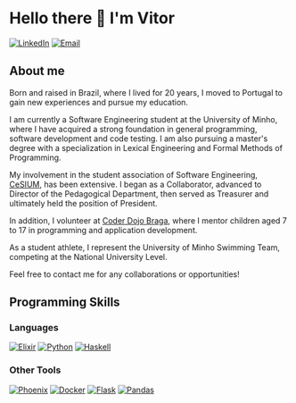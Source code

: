 # Hello there 👋 I'm Vitor

[![LinkedIn](https://img.shields.io/badge/-Vitor%20Lelis-0E76A8?style=for-the-badge&logo=linkedin)](https://www.linkedin.com/in/vitor-lelis-71361420a/)
[![Email](https://img.shields.io/badge/-VITOR%20LELIS-EA4335?style=for-the-badge&logo=gmail&logoColor=white)](mailto:vitorll909@gmail.com)

  ## About me
 Born and raised in Brazil, where I lived for 20 years, I moved to Portugal to gain new experiences and pursue my education.

I am currently a Software Engineering student at the University of Minho, where I have acquired a strong foundation in general programming, software development and code testing. I am also pursuing a master's degree with a specialization in Lexical Engineering and Formal Methods of Programming.

My involvement in the student association of Software Engineering, [CeSIUM](https://github.com/cesium), has been extensive. I began as a Collaborator, advanced to Director of the Pedagogical Department, then served as Treasurer and ultimately held the position of President.

In addition, I volunteer at [Coder Dojo Braga](https://github.com/coderdojobraga), where I mentor children aged 7 to 17 in programming and application development.

As a student athlete, I represent the University of Minho Swimming Team, competing at the National University Level.

Feel free to contact me for any collaborations or opportunities!
  
  ## Programming Skills
  
  ### Languages
  
  [![Elixir](https://img.shields.io/badge/-ELIXIR-4B275F?style=for-the-badge&logo=elixir&logoColor=white)](https://elixir-lang.org/)
  [![Python](https://img.shields.io/badge/-PYTHON-306998?style=for-the-badge&logo=python&logoColor=white)](https://www.python.org/)
  [![Haskell](https://img.shields.io/badge/-HASKELL-5D4F85?style=for-the-badge&logo=haskell&logoColor=white)](https://www.haskell.org/)
  
  ### Other Tools
  [![Phoenix](https://img.shields.io/badge/-PHOENIX-FD4F00?style=for-the-badge&logo=phoenix-framework&logoColor=white)](https://hexdocs.pm/phoenix_live_view/Phoenix.LiveView.html)
  [![Docker](https://img.shields.io/badge/-DOCKER-2496ED?style=for-the-badge&logo=docker&logoColor=white)](https://www.docker.com/)
  [![Flask](https://img.shields.io/badge/-FLASK-000000?style=for-the-badge&logo=flask&logoColor=white)](https://flask.palletsprojects.com/en/3.0.x/)
  [![Pandas](https://img.shields.io/badge/-PANDAS-150458?style=for-the-badge&logo=pandas&logoColor=white)](https://pandas.pydata.org/docs/index.html)
